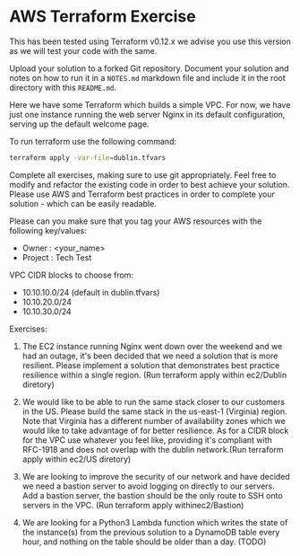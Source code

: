 # AWS Terraform Exercise

This has been tested using Terraform v0.12.x we advise you use this version as we will test your code with the same.

Upload your solution to a forked Git repository. Document your solution and notes on how to run it in a `NOTES.md` markdown file and include it in the root directory with this `README.md`.

Here we have some Terraform which builds a simple VPC. For now, we have just one instance running the web server Nginx in its default configuration, serving up the default welcome page.

To run terraform use the following command:

```bash
terraform apply -var-file=dublin.tfvars
```

Complete all exercises, making sure to use git appropriately. Feel free to modify and refactor the existing code in order to best achieve your solution. Please use AWS and Terraform best practices in order to complete your solution - which can be easily readable.

Please can you make sure that you tag your AWS resources with the following key/values:
- Owner : <your_name>
- Project : Tech Test

VPC CIDR blocks to choose from:
- 10.10.10.0/24 (default in dublin.tfvars)
- 10.10.20.0/24
- 10.10.30.0/24

Exercises:

1. The EC2 instance running Nginx went down over the weekend and we had an outage, it's been decided that we need a solution that is more resilient. Please implement a solution that demonstrates best practice resilience within a single region. (Run terraform apply within ec2/Dublin diretory)

2. We would like to be able to run the same stack closer to our customers in the US. Please build the same stack in the us-east-1 (Virginia) region. Note that Virginia has a different number of availability zones which we would like to take advantage of for better resilience. As for a CIDR block for the VPC use whatever you feel like, providing it's compliant with RFC-1918 and does not overlap with the dublin network.(Run terraform apply within ec2/US diretory)

3. We are looking to improve the security of our network and have decided we need a bastion server to avoid logging on directly to our servers. Add a bastion server, the bastion should be the only route to SSH onto servers in the VPC. (Run terraform apply withinec2/Bastion)

4. We are looking for a Python3 Lambda function which writes the state of the instance(s) from the previous solution to a DynamoDB table every hour, and nothing on the table should be older than a day. (TODO)

